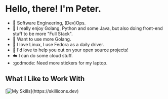 
# Hello, there! I'm Peter.

- 👀 Software Engineering, (Dev)Ops.
- 🐍 I really enjoy Golang, Python and some Java, but also doing front-end stuff to be more "Full Stack".
- 🤩 Want to use more Golang.
- 🐧 I love Linux, I use Fedora as a daily driver.
- 💞️ I'd love to help you out on your open source projects!
- ☁️ I can do some cloud stuff.
- :godmode: Need more stickers for my laptop.

## What I Like to Work With

[![My Skills](https://skillicons.dev/icons?i=linux,go,py,wasm,rust,ts,)](https://skillicons.dev)
